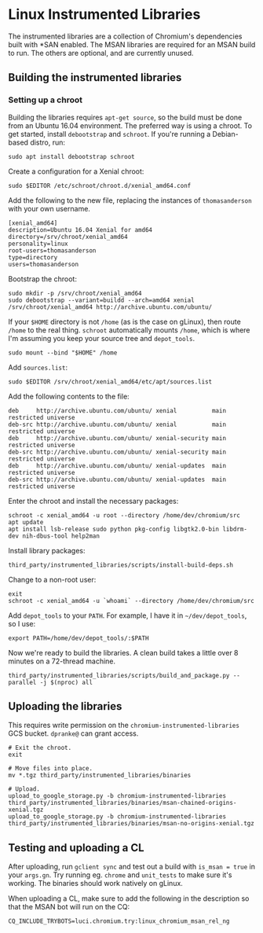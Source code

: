 # Linux Instrumented Libraries

The instrumented libraries are a collection of Chromium's dependencies built
with *SAN enabled. The MSAN libraries are required for an MSAN build to run. The
others are optional, and are currently unused.

## Building the instrumented libraries

### Setting up a chroot

Building the libraries requires `apt-get source`, so the build must be done from
an Ubuntu 16.04 environment. The preferred way is using a chroot. To get
started, install `debootstrap` and `schroot`. If you're running a Debian-based
distro, run:

```shell
sudo apt install debootstrap schroot
```

Create a configuration for a Xenial chroot:

```shell
sudo $EDITOR /etc/schroot/chroot.d/xenial_amd64.conf
```

Add the following to the new file, replacing the instances of `thomasanderson`
with your own username.

```
[xenial_amd64]
description=Ubuntu 16.04 Xenial for amd64
directory=/srv/chroot/xenial_amd64
personality=linux
root-users=thomasanderson
type=directory
users=thomasanderson
```

Bootstrap the chroot:

```shell
sudo mkdir -p /srv/chroot/xenial_amd64
sudo debootstrap --variant=buildd --arch=amd64 xenial /srv/chroot/xenial_amd64 http://archive.ubuntu.com/ubuntu/
```

If your `$HOME` directory is not `/home` (as is the case on gLinux), then route
`/home` to the real thing. `schroot` automatically mounts `/home`, which is
where I'm assuming you keep your source tree and `depot_tools`.

```shell
sudo mount --bind "$HOME" /home
```

Add `sources.list`:

```shell
sudo $EDITOR /srv/chroot/xenial_amd64/etc/apt/sources.list
```

Add the following contents to the file:

```
deb     http://archive.ubuntu.com/ubuntu/ xenial          main restricted universe
deb-src	http://archive.ubuntu.com/ubuntu/ xenial          main restricted universe
deb     http://archive.ubuntu.com/ubuntu/ xenial-security main restricted universe
deb-src http://archive.ubuntu.com/ubuntu/ xenial-security main restricted universe
deb     http://archive.ubuntu.com/ubuntu/ xenial-updates  main restricted universe
deb-src http://archive.ubuntu.com/ubuntu/ xenial-updates  main restricted universe
```

Enter the chroot and install the necessary packages:

```shell
schroot -c xenial_amd64 -u root --directory /home/dev/chromium/src
apt update
apt install lsb-release sudo python pkg-config libgtk2.0-bin libdrm-dev nih-dbus-tool help2man
```

Install library packages:

```shell
third_party/instrumented_libraries/scripts/install-build-deps.sh
```

Change to a non-root user:
```shell
exit
schroot -c xenial_amd64 -u `whoami` --directory /home/dev/chromium/src
```

Add `depot_tools` to your `PATH`. For example, I have it in `~/dev/depot_tools`,
so I use:

```shell
export PATH=/home/dev/depot_tools/:$PATH
```

Now we're ready to build the libraries. A clean build takes a little over 8
minutes on a 72-thread machine.

```shell
third_party/instrumented_libraries/scripts/build_and_package.py --parallel -j $(nproc) all
```

## Uploading the libraries

This requires write permission on the `chromium-instrumented-libraries` GCS
bucket. `dpranke@` can grant access.

```shell
# Exit the chroot.
exit

# Move files into place.
mv *.tgz third_party/instrumented_libraries/binaries

# Upload.
upload_to_google_storage.py -b chromium-instrumented-libraries third_party/instrumented_libraries/binaries/msan-chained-origins-xenial.tgz
upload_to_google_storage.py -b chromium-instrumented-libraries third_party/instrumented_libraries/binaries/msan-no-origins-xenial.tgz
```

## Testing and uploading a CL

After uploading, run `gclient sync` and test out a build with `is_msan = true`
in your `args.gn`. Try running eg. `chrome` and `unit_tests` to make sure it's
working. The binaries should work natively on gLinux.

When uploading a CL, make sure to add the following in the description so that
the MSAN bot will run on the CQ:

```
CQ_INCLUDE_TRYBOTS=luci.chromium.try:linux_chromium_msan_rel_ng
```

